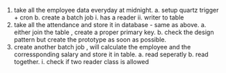 1. take all the employee data everyday at midnight. 
	a. setup quartz trigger + cron
	b. create a batch job
		i. has a reader
		ii. writer to table
2. take all the attendance and store it in database - same as above.
	a. either join the table , create a proper primary key.
	b. check the design pattern but create the prototype as soon as possible.
3. create another batch job , will calculate the employee and the corressponding salary and
store it in table.
	a. read seperatly 
	b. read together. 
		i. check if two reader class is allowed
